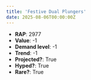 ```yaml
---
title: 'Festive Dual Plungers'
date: 2025-08-06T00:00:00Z
---
```

- **RAP**: 2977
- **Value**: -1
- **Demand level**: -1
- **Trend**: -1
- **Projected?**: True
- **Hyped?**: True
- **Rare?**: True
